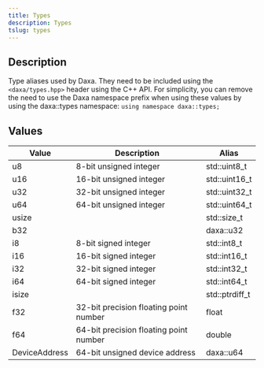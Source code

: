 ```yaml
---
title: Types
description: Types
tslug: types
---
```


## Description

Type aliases used by Daxa. They need to be included using the `<daxa/types.hpp>` header using the C++ API. For simplicity, you can remove the need to use the Daxa namespace prefix when using these values by using the daxa::types namespace: `using namespace daxa::types;`

## Values

| Value         | Description                            | Alias          |
| ------------- | -------------------------------------- | -------------- |
| u8            | 8-bit unsigned integer                 | std::uint8_t   |
| u16           | 16-bit unsigned integer                | std::uint16_t  |
| u32           | 32-bit unsigned integer                | std::uint32_t  |
| u64           | 64-bit unsigned integer                | std::uint64_t  |
| usize         |                                        | std::size_t    |
| b32           |                                        | daxa::u32      |
| i8            | 8-bit signed integer                   | std::int8_t    |
| i16           | 16-bit signed integer                  | std::int16_t   |
| i32           | 32-bit signed integer                  | std::int32_t   |
| i64           | 64-bit signed integer                  | std::int64_t   |
| isize         |                                        | std::ptrdiff_t |
| f32           | 32-bit precision floating point number | float          |
| f64           | 64-bit precision floating point number | double         |
| DeviceAddress | 64-bit unsigned device address         | daxa::u64      |
